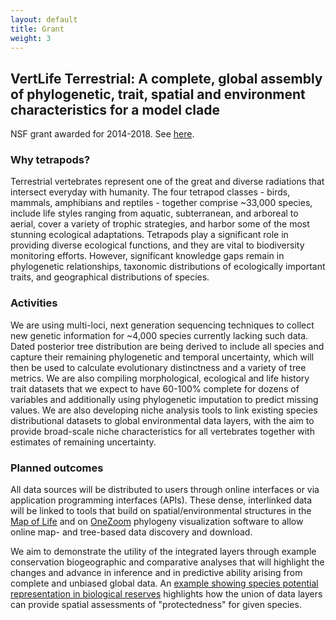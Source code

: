 ```yaml
---
layout: default
title: Grant
weight: 3
---
```


## VertLife Terrestrial: A complete, global assembly of phylogenetic, trait, spatial and environment characteristics for a model clade ##

NSF grant awarded for 2014-2018.  See [here](http://www.nsf.gov/awardsearch/showAward?AWD_ID=1441737&HistoricalAwards=false).

### Why tetrapods? ###
Terrestrial vertebrates represent one of the great and diverse radiations that intersect everyday with humanity. The four tetrapod classes - birds, mammals, amphibians and reptiles - together comprise ~33,000 species, include life styles ranging from aquatic, subterranean, and arboreal to aerial, cover a variety of trophic strategies, and harbor some of the most stunning ecological adaptations. Tetrapods play a significant role in providing diverse ecological functions, and they are vital to biodiversity monitoring efforts. However, significant knowledge gaps remain in phylogenetic relationships, taxonomic distributions of ecologically important traits, and geographical distributions of species. 

### Activities ###

We are using multi-loci, next generation sequencing techniques to collect new genetic information for ~4,000 species currently lacking such data.  Dated posterior tree distribution are being derived to include all species and capture their remaining phylogenetic and temporal uncertainty, which will then be used to calculate evolutionary distinctness and a variety of tree metrics. We are also compiling morphological, ecological and life history trait datasets that we expect to have 60-100% complete for dozens of variables and additionally using phylogenetic imputation to predict missing values.  We are also developing niche analysis tools to link existing species distributional datasets to global environmental data layers, with the aim to provide broad-scale niche characteristics for all vertebrates together with estimates of remaining uncertainty. 

### Planned outcomes ###

All data sources will be distributed to users through online interfaces or via application programming interfaces (APIs). These dense, interlinked data will be linked to tools that build on spatial/environmental structures in the [Map of Life](http://www.mol.org) and on [OneZoom](http://www.onezoom.org/) phylogeny visualization software to allow online map- and tree-based data discovery and download. 
  
  
We aim to demonstrate the utility of the integrated layers through example conservation biogeographic and comparative analyses that will highlight the changes and advance in inference and in predictive ability arising from complete and unbiased global data.  An [example showing species potential representation in biological reserves](http://species.mol.org/pa) highlights how the union of data layers can provide spatial assessments of "protectedness" for given species.
